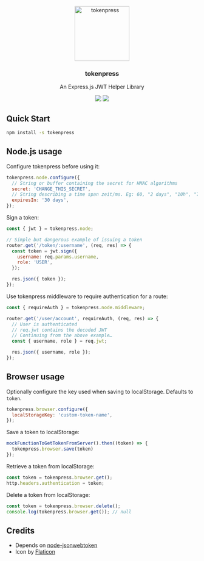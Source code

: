 <p align="center">
  <img alt="tokenpress" src="https://image.flaticon.com/icons/svg/105/105249.svg" width="144">
</p>

<h3 align="center">
  tokenpress
</h3>

<p align="center">
  An Express.js JWT Helper Library
</p>

<p align="center">
  <a href="https://www.npmjs.com/package/tokenpress"><img src="https://img.shields.io/npm/v/tokenpress.svg?style=flat-square"></a>
  <a href="https://www.npmjs.com/package/tokenpress"><img src="https://img.shields.io/npm/dm/tokenpress.svg?style=flat-square"></a>
</p>

## Quick Start

```bash
npm install -s tokenpress
```

## Node.js usage

Configure tokenpress before using it:

```javascript
tokenpress.node.configure({
  // String or buffer containing the secret for HMAC algorithms
  secret: 'CHANGE_THIS_SECRET',
  // String describing a time span zeit/ms. Eg: 60, "2 days", "10h", "7d"
  expiresIn: '30 days',
});
```

Sign a token:

```javascript
const { jwt } = tokenpress.node;

// Simple but dangerous example of issuing a token
router.get('/token/:username', (req, res) => {
  const token = jwt.sign({
    username: req.params.username,
    role: 'USER',
  });

  res.json({ token });
});
```

Use tokenpress middleware to require authentication for a route:

```javascript
const { requireAuth } = tokenpress.node.middleware;

router.get('/user/account', requireAuth, (req, res) => {
  // User is authenticated
  // req.jwt contains the decoded JWT
  // Continuing from the above example…
  const { username, role } = req.jwt;

  res.json({ username, role });
});
```

## Browser usage

Optionally configure the key used when saving to localStorage. Defaults to `token`.

```javascript
tokenpress.browser.configure({
  localStorageKey: 'custom-token-name',
});
```

Save a token to localStorage:

```javascript
mockFunctionToGetTokenFromServer().then((token) => {
  tokenpress.browser.save(token)
});
```

Retrieve a token from localStorage:

```javascript
const token = tokenpress.browser.get();
http.headers.authentication = token;
```

Delete a token from localStorage:

```javascript
const token = tokenpress.browser.delete();
console.log(tokenpress.browser.get()); // null
```

## Credits

- Depends on [node-jsonwebtoken](https://github.com/auth0/node-jsonwebtoken)
- Icon by [Flaticon](http://www.flaticon.com/)